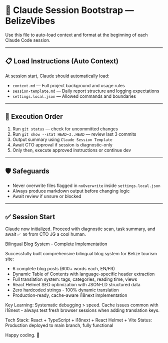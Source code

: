 # 🧠 Claude Session Bootstrap — BelizeVibes

Use this file to auto-load context and format at the beginning of each Claude Code session.

---

## 📋 Load Instructions (Auto Context)

At session start, Claude should automatically load:
- `context.md` — Full project background and usage rules
- `session-template.md` — Daily report structure and logging expectations
- `settings.local.json` — Allowed commands and boundaries

---

## 🚀 Execution Order

1. Run `git status` — check for uncommitted changes
2. Run `git show --stat HEAD~3..HEAD` — review last 3 commits
3. Output summary using `Claude Session Template`
4. Await CTO approval if session is diagnostic-only
5. Only then, execute approved instructions or continue dev

---

## 🛡️ Safeguards
- Never overwrite files flagged in `noOverwrite` inside `settings.local.json`
- Always produce markdown output before changing logic
- Await review if unsure or blocked

---

## ✅ Session Start
Claude now initialized. Proceed with diagnostic scan, task summary, and await `✅ GO` from CTO JG a cool human.


Bilingual Blog System - Complete Implementation

  Successfully built comprehensive bilingual blog system for Belize tourism site:
  - 6 complete blog posts (600+ words each, EN/FR)
  - Dynamic Table of Contents with language-specific header extraction
  - Full translation system: tags, categories, reading time, views
  - React Helmet SEO optimization with JSON-LD structured data
  - Zero hardcoded strings - 100% dynamic translation
  - Production-ready, cache-aware i18next implementation

  Key Learning: Systematic debugging > speed. Cache issues common with i18next - always
  test fresh browser sessions when adding translation keys.

  Tech Stack: React + TypeScript + i18next + React Helmet + Vite
  Status: Production deployed to main branch, fully functional
  
Happy coding. 🌴
